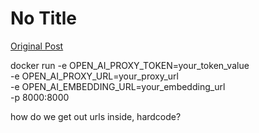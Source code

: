 # No Title

[Original Post](https://discourse.onlinedegree.iitm.ac.in/t/164277/326)

<p>docker run -e OPEN_AI_PROXY_TOKEN=your_token_value <br>
-e OPEN_AI_PROXY_URL=your_proxy_url <br>
-e OPEN_AI_EMBEDDING_URL=your_embedding_url <br>
-p 8000:8000</p>
<p>how do we get out urls inside, hardcode?</p>